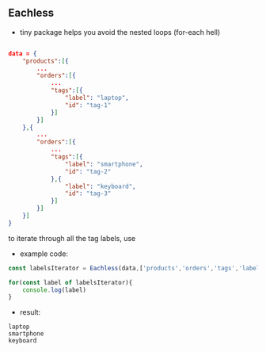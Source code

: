 ## Eachless

- tiny package helps you avoid the nested loops (for-each hell)

```json

data = {
    "products":[{
        ...
        "orders":[{
            ...
            "tags":[{
                "label": "laptop",
                "id": "tag-1"
            }]
        }]
    },{
        ...
        "orders":[{
            ...
            "tags":[{
                "label": "smartphone",
                "id": "tag-2"
            },{
                "label": "keyboard",
                "id": "tag-3"
            }]
        }]
    }]
}
```
to iterate through all the tag labels, use

- example code:

```js
const labelsIterator = Eachless(data,['products','orders','tags','label'])
```


```js
for(const label of labelsIterator){
    console.log(label)
}
```

- result:

```
laptop
smartphone
keyboard

```

